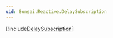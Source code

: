 ```yaml
---
uid: Bonsai.Reactive.DelaySubscription
---
```


[!include[DelaySubscription](~/articles/reactive-delaysubscription.md)]
